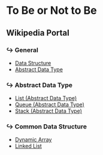# To Be or Not to Be

## Wikipedia Portal

### ↪  General

- [Data Structure](https://en.wikipedia.org/wiki/Data_structure)
- [Abstract Data Type](https://en.wikipedia.org/wiki/Abstract_data_type)

### ↪  Abstract Data Type

- [List (Abstract Data Type)](https://en.wikipedia.org/wiki/List_(abstract_data_type))
- [Queue (Abstract Data Type)](https://en.wikipedia.org/wiki/Queue_(abstract_data_type))
- [Stack (Abstract Data Type)](https://en.wikipedia.org/wiki/Stack_(abstract_data_type))

### ↪  Common Data Structure

- [Dynamic Array](https://en.wikipedia.org/wiki/Dynamic_array)
- [Linked List](https://en.wikipedia.org/wiki/Linked_list)
